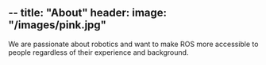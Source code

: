 --
title: "About"
header:
  image: "/images/pink.jpg"
--

We are passionate about robotics and want to make ROS more accessible to people regardless of their experience and background.
